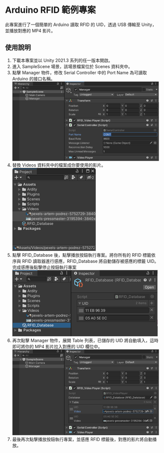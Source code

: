 # Arduino RFID 範例專案

此專案進行了一個簡單的 Arduino 讀取 RFID 的 UID，透過 USB 傳輸至 Unity，並播放對應的 MP4 影片。

## 使用說明

1. 下載本專案並以 Unity 2021.3 系列的任一版本開啟。
2. 進入 SampleScene 場景，該場景檔案位於 Scenes 資料夾中。
3. 點擊 Manager 物件，修改 Serial Controller 中的 Port Name 為可讀取 Arduino 的接口名稱。<br>![](Readme-01.png)
4. 替換 Videos 資料夾中的檔案成你要使用的影片。<br>![](Readme-02.png)
5. 點擊 RFID_Database 後，點擊播放按鈕執行專案。將你所有的 RFID 標籤依序與 RFID 讀取器進行感應，RFID_Database 將自動儲存被感應的標籤 UID。完成感應後點擊停止按鈕執行專案<br>![](Readme-03.png)
6. 再次點擊 Manager 物件，展開 Table 列表，已儲存的 UID 將自動填入，這時即可將你的 MP4 影片拉入對應的 UID 欄位中。<br>![](Readme-04.png)
7. 最後再次點擊播放按鈕執行專案，並感應 RFID 標籤後，對應的影片將自動播放。